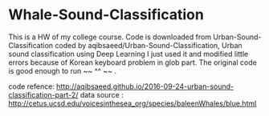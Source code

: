 # Whale-Sound-Classification
This is a HW of my college course. 
Code is downloaded from Urban-Sound-Classification coded by aqibsaeed/Urban-Sound-Classification, Urban sound classification using Deep Learning
I just used it and modified little errors because of Korean keyboard problem in glob part.
The original code is good enough to run ~~ ^^ ~~ .

code refence: http://aqibsaeed.github.io/2016-09-24-urban-sound-classification-part-2/
data source : http://cetus.ucsd.edu/voicesinthesea_org/species/baleenWhales/blue.html
